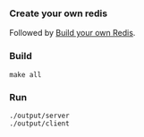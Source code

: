 ### Create your own redis

Followed by [Build your own Redis](https://build-your-own.org/redis/#table-of-contents).


### Build
    make all


### Run
    ./output/server
    ./output/client
    